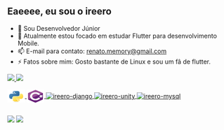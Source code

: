 ## Eaeeee, eu sou o ireero

- 🔭 Sou Desenvolvedor Júnior
- 🌱 Atualmente estou focado em estudar Flutter para desenvolvimento Mobile.
- 📫 E-mail para contato: renato.memory@gmail.com
- ⚡ Fatos sobre mim: Gosto bastante de Linux e sou um fâ de flutter.

<div>
  <a href="https://github.com/ireero">
  <img height="180em" width=""45%" src="https://github-readme-stats.vercel.app/api?username=ireero&show_icons=true&theme=dark&include_all_commits=true&count_private=true"/>
  <img height="180em" width=""45%" src="https://github-readme-stats.vercel.app/api/top-langs/?username=ireero&layout=compact&langs_count=7&theme=dark"/>
</div>

<div style="display: inline_block"><br>
  <img align="center" alt="ireero-Python" height="30" width="40" src="https://raw.githubusercontent.com/devicons/devicon/master/icons/python/python-original.svg">
  <img align="center" alt="ireero-Csharp" height="30" width="40" src="https://raw.githubusercontent.com/devicons/devicon/master/icons/csharp/csharp-original.svg">
  <img align="center" alt="ireero-django" height="30" width="40" src="https://cdn.jsdelivr.net/gh/devicons/devicon/icons/django/django-plain.svg" />
  <img align="center" alt="ireero-unity" height="30" width="40" src="https://cdn.jsdelivr.net/gh/devicons/devicon/icons/unity/unity-original.svg" />
  <img align="center" alt="ireero-mysql" height="30" width="40" src="https://cdn.jsdelivr.net/gh/devicons/devicon/icons/mysql/mysql-original.svg" />
</div>

##

<div>
  <a href="https://instagram.com/reenato_rf" target="_blank"><img src="https://img.shields.io/badge/-Instagram-%23E4405F?style=for-the-badge&logo=instagram&logoColor=white" target="_blank"></a>
  <a href="https://www.linkedin.com/in/renato-rodrigues-92b508199/" target="_blank"><img src="https://img.shields.io/badge/-LinkedIn-%230077B5?style=for-the-badge&logo=linkedin&logoColor=white" target="_blank"></a> 
</div>
